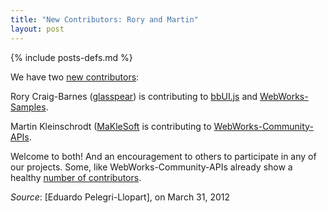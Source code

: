 ```yaml
---
title: "New Contributors: Rory and Martin"
layout: post
---
```

{% include posts-defs.md %}

We have two [new contributors](http://blackberry.github.com/approvedSignatories.html):

Rory Craig-Barnes ([glasspear](https://github.com/glasspear))
is contributing to [bbUI.js](http://github.com/blackberry/bbui.js)
and [WebWorks-Samples](http://github.com/blackberry/WebWorks-Samples).

Martin Kleinschrodt ([MaKleSoft](http://github.com/maklesoft]) is contributing to
[WebWorks-Community-APIs](https://github.com/blackberry/WebWorks-Community-APIs).

Welcome to both!  And an encouragement to others to participate in any of our projects.  Some, like
WebWorks-Community-APIs
already show a healthy
[number of contributors](https://github.com/blackberry/WebWorks-Community-APIs/contributors).


_Source_: [Eduardo Pelegri-Llopart], on March 31, 2012
